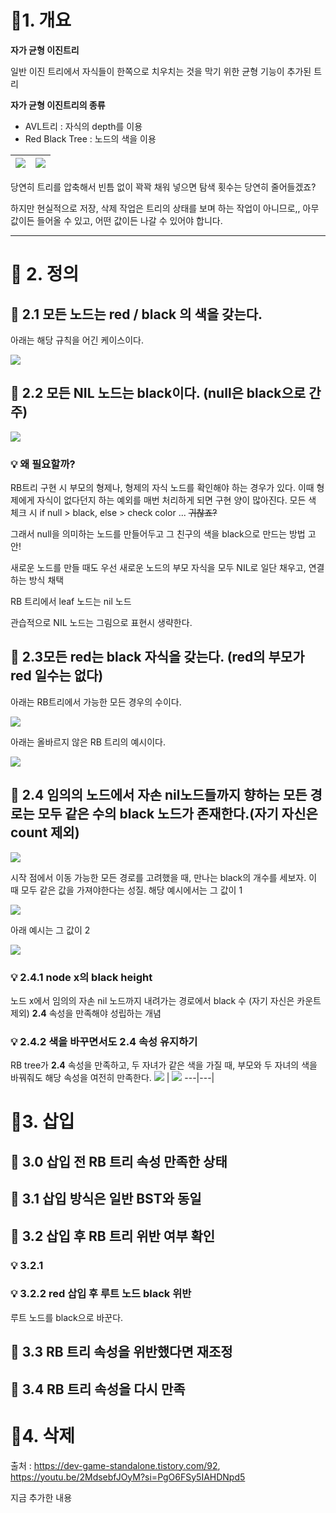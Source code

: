 # **📌1. 개요**

**자가 균형 이진트리**

일반 이진 트리에서 자식들이 한쪽으로 치우치는 것을 막기 위한 균형 기능이 추가된 트리

**자가 균형 이진트리의 종류**

- AVL트리 : 자식의 depth를 이용
- Red Black Tree : 노드의 색을 이용

| <img src=".\img\binary_tree.png"> | <img src=".\img\binary_tree_2.png"> |
| --------------------------------- | ----------------------------------- |

당연히 트리를 압축해서 빈틈 없이 꽉꽉 채워 넣으면 탐색 횟수는 당연히 줄어들겠죠?

하지만 현실적으로 저장, 삭제 작업은 트리의 상태를 보며 하는 작업이 아니므로,, 아무 값이든 들어올 수 있고, 어떤 값이든 나갈 수 있어야 합니다.

---

# **📌 2. 정의**

## 🌳 2.1 모든 노드는 red / black 의 색을 갖는다.

아래는 해당 규칙을 어긴 케이스이다.

<img src=".\img\rbtree3.png">

## 🌳 2.2 모든 NIL 노드는 black이다. (null은 black으로 간주)

<img src =".\img\rbtree4.png">

### 💡 왜 필요할까?

RB트리 구현 시 부모의 형제나, 형제의 자식 노드를 확인해야 하는 경우가 있다. 이때 형제에게 자식이 없다던지 하는 예외를 매번 처리하게 되면 구현 양이 많아진다. 모든 색 체크 시 if null > black, else > check color ... ~~귀찮죠?~~

그래서 null을 의미하는 노드를 만들어두고 그 친구의 색을 black으로 만드는 방법 고안!

새로운 노드를 만들 때도 우선 새로운 노드의 부모 자식을 모두 NIL로 일단 채우고, 연결하는 방식 채택

RB 트리에서 leaf 노드는 nil 노드

관습적으로 NIL 노드는 그림으로 표현시 생략한다.

## 🌳 2.3모든 red는 black 자식을 갖는다. (red의 부모가 red 일수는 없다)

아래는 RB트리에서 가능한 모든 경우의 수이다.

<img src =".\img\rbtree1.png">

아래는 올바르지 않은 RB 트리의 예시이다.

<img src =".\img\rbtree2.png">

## 🌳 2.4 임의의 노드에서 자손 nil노드들까지 향하는 모든 경로는 모두 같은 수의 black 노드가 존재한다.(자기 자신은 count 제외)

<img src =".\img\rbtree5.png">

시작 점에서 이동 가능한 모든 경로를 고려했을 때, 만나는 black의 개수를 세보자. 이 때 모두 같은 값을 가져야한다는 성질. 해당 예시에서는 그 값이 1

<img src =".\img\rbtree6.png">

아래 예시는 그 값이 2

<img src =".\img\rbtree7.png">

### 💡 2.4.1 node x의 black height

노드 x에서 임의의 자손 nil 노드까지 내려가는 경로에서 black 수 (자기 자신은 카운트 제외) **2.4** 속성을 만족해야 성립하는 개념

### 💡 2.4.2 색을 바꾸면서도 2.4 속성 유지하기

RB tree가 **2.4** 속성을 만족하고, 두 자녀가 같은 색을 가질 때, 부모와 두 자녀의 색을 바꿔줘도 해당 속성을 여전히 만족한다.
<img src=".\img\rbtree9.png"> | <img src=".\img\rbtree8.png">
---|---|

# **📌3. 삽입**

## 🌳 3.0 삽입 전 RB 트리 속성 만족한 상태

## 🌳 3.1 삽입 방식은 일반 BST와 동일

## 🌳 3.2 삽입 후 RB 트리 위반 여부 확인

### 💡 3.2.1

### 💡 3.2.2 red 삽입 후 루트 노드 black 위반

루트 노드를 black으로 바꾼다.

## 🌳 3.3 RB 트리 속성을 위반했다면 재조정

## 🌳 3.4 RB 트리 속성을 다시 만족

# **📌4. 삭제**

출처 : https://dev-game-standalone.tistory.com/92, https://youtu.be/2MdsebfJOyM?si=PgO6FSy5IAHDNpd5

지금 추가한 내용
